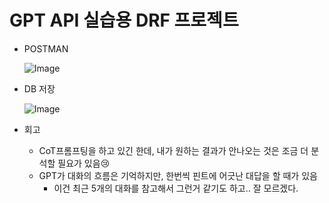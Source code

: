 # GPT API 실습용 DRF 프로젝트
- POSTMAN
    
    ![Image](https://github.com/user-attachments/assets/92c43166-ed04-482f-87d8-c158b938ceaf)

- DB 저장
    
    ![Image](https://github.com/user-attachments/assets/19117a7b-d062-489c-b584-1142b65b6678)

- 회고
  - CoT프롬프팅을 하고 있긴 한데, 내가 원하는 결과가 안나오는 것은 조금 더 분석할 필요가 있음😢
  - GPT가 대화의 흐름은 기억하지만, 한번씩 핀트에 어긋난 대답을 할 때가 있음
    - 이건 최근 5개의 대화를 참고해서 그런거 같기도 하고.. 잘 모르겠다.